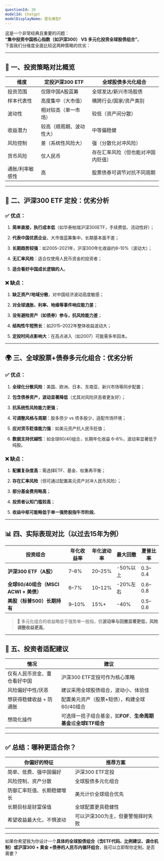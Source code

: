```yaml
---
questionId: 26
modelId: Chatgpt
modelDisplayName: 匿名模型F
---
```

这是一个非常经典且重要的问题：  
**“集中投资中国核心指数（如沪深300） VS 多元化投资全球股债组合”**。  
下面我们分维度全面比较这两种策略的优劣：

---

## 🧭 一、投资策略对比概览

|维度|定投沪深300 ETF|全球股债多元化组合|
|---|---|---|
|投资范围|仅限中国A股蓝筹|全球发达/新兴市场股债|
|样本代表性|高度集中（大市值）|横跨行业/国家/资产类别|
|波动性|相对较高（单一市场）|较低（资产间分散）|
|收益潜力|较高（顺周期、波动性大）|中等偏稳健|
|风险控制|差（系统性风险大）|强（分散化对冲风险）|
|货币风险|仅人民币|存在汇率风险（但也能对冲国内贬值）|
|通胀/利率敏感性|高|股票债券可调节对抗不同周期|

---

## 🏦 二、沪深300 ETF 定投：优劣分析

### ✅ 优点：

1. **简单直接，执行成本低**（如华泰柏瑞沪深300ETF，手续费低、流动性好）；
    
2. **代表中国优质企业**，大市值蓝筹集中，长期基本面不差；
    
3. **长期趋势较强**：如2005–2021年，沪深300年化收益约8–10%（波动大）；
    
4. **无汇率风险**：适合仅使用人民币资金的投资者；
    
5. **适合看好中国成长逻辑的人**。
    

### ❌ 缺点：

1. **缺乏资产/地域分散**，对中国经济波动高度敏感；
    
2. **对全球通胀、利率、地缘等事件响应能力差**；
    
3. **没有避险资产（如债券）参与，抗风险能力差**；
    
4. **结构性牛短熊长**：如2015–2022年整体收益波动大；
    
5. **定投时间点影响大**：在高点进入（如2007）可能需多年回本。
    

---

## 🌍 三、全球股票+债券多元化组合：优劣分析

### ✅ 优点：

1. **全球化分散风险**：美国、欧洲、日本、东南亚、新兴市场等同步配置；
    
2. **包含债券资产，波动显著降低**（尤其对风险厌恶者更友好）；
    
3. **抗系统性风险能力更强**；
    
4. **可调整风格与周期**：股多债少 vs 债多股少，适配市场环境；
    
5. **应对货币贬值能力强**：如美元资产抗人民币贬值；
    
6. **数据支持优越性**：如全球60/40组合，长期年化收益 6–8%，波动率显著低于纯股。
    

### ❌ 缺点：

1. **配置复杂度高**：需选择ETF、基金、权重再平衡；
    
2. **存在汇率风险**（但可通过配置美元资产对冲人民币风险）；
    
3. **部分基金费用略高**；
    
4. **投资者认知门槛较高**；
    
5. **收益中枢可能略低于单一强势股指牛市阶段**。
    

---

## 📊 四、实际表现对比（以过去15年为例）

|投资组合|年化收益率|年化波动率|最大回撤|夏普比率|
|---|---|---|---|---|
|**沪深300 ETF（A股）**|7–8%|20–25%|-50%以上|0.3–0.4|
|**全球60/40组合（MSCI ACWI + 美债）**|6–7%|10–12%|-20%左右|0.6–0.8|
|**美股（标普500）长期持有**|9–10%|15%+|-40%|0.5–0.6|

> 📌 多元化组合的收益略低于强势单一股指，但**波动率与回撤显著更低，风险调整收益更高**。

---

## 🧩 五、投资者适配建议

|情况|建议|
|---|---|
|仅有人民币资金、重仓看好中国|沪深300 ETF定投可作为核心策略|
|风险偏好中性/厌恶|建议采用全球股债组合，波动小、体验佳|
|想获得稳健收益 + 防通胀|配置美元资产（股票+短债），构建全球60/40组合|
|想简化操作|可选择一揽子组合基金，如**FOF**、**生命周期基金**或**全球ETF组合**|

---

## ✅ 总结：哪种更适合你？

|你偏好的特征|推荐方案|
|---|---|
|简单、低费、强中国偏好|沪深300 ETF定投|
|风险控制、资产分散|全球股债多元化组合|
|防御汇率贬值、长期稳健增长|美元计价全球组合优先|
|长期目标是财富保值|全球配置更具稳健性|
|希望收益最大化，不惧波动|可以沪深300为主，但要警惕择时失败|

---

如果你希望我为你设计一个**具体的全球股债组合（含ETF代码、比例建议、调仓机制）**或**沪深300 + 黄金 +债券的人民币内循环组合**，我可以立即帮你定制。是否需要？